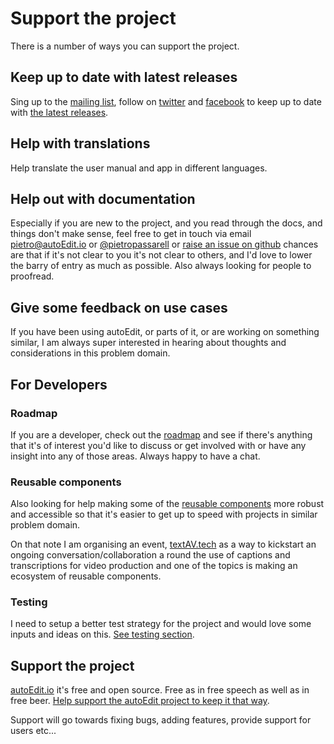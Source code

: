 # Support the project

There is a number of ways you can support the project.

## Keep up to date with latest releases

Sing up to the [mailing list](http://eepurl.com/cMzwSX), follow on [twitter](http://twitter.com/autoEdit2) and [facebook](https://www.facebook.com/autoEdit.io/) to keep up to date with [the latest releases](https://github.com/OpenNewsLabs/autoEdit_2/releases).

## Help with translations

Help translate the user manual and app in different languages.

## Help out with documentation

Especially if you are new to the project, and you read through the docs, and things don't make sense, feel free to get in touch via email [pietro@autoEdit.io](mailto:pietro@autoEdit.io?Subject=Hello) or [@pietropassarell](https://github.com/pietrop/autoEdit_2_documentation/tree/6a02a8d72f177e127c3fe0b3c3959dbc6f737f13/twitter.com/pietropassarell/README.md) or [raise an issue on github](https://github.com/OpenNewsLabs/autoEdit_2) chances are that if it's not clear to you it's not clear to others, and I'd love to lower the barry of entry as much as possible. Also always looking for people to proofread.

## Give some feedback on use cases

If you have been using autoEdit, or parts of it, or are working on something similar, I am always super interested in hearing about thoughts and considerations in this problem domain.

## For Developers

### Roadmap

If you are a developer, check out the [roadmap](../appendix/roadmap/) and see if there's anything that it's of interest you'd like to discuss or get involved with or have any insight into any of those areas. Always happy to have a chat.

### Reusable components

Also looking for help making some of the [reusable components](../appendix/reusable-components.md) more robust and accessible so that it's easier to get up to speed with projects in similar problem domain.

On that note I am organising an event, [textAV.tech](http://textav.tech) as a way to kickstart an ongoing conversation/collaboration a round the use of captions and transcriptions for video production and one of the topics is making an ecosystem of reusable components.

### Testing

I need to setup a better test strategy for the project and would love some inputs and ideas on this. [See testing section](../appendix/testing.md).

## Support the project

[autoEdit.io](https://github.com/pietrop/autoEdit_2_documentation/tree/6a02a8d72f177e127c3fe0b3c3959dbc6f737f13/www.autoEdit.io) it's free and open source. Free as in free speech as well as in free beer. [Help support the autoEdit project to keep it that way](https://donorbox.org/c9762eef-0e08-468e-90cb-2d00643697f8?recurring=true).

Support will go towards fixing bugs, adding features, provide support for users etc...

